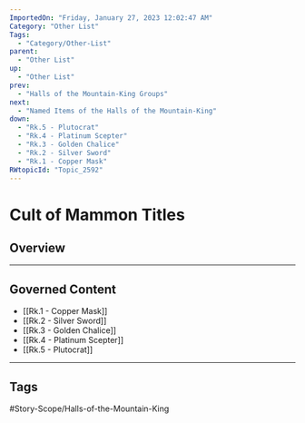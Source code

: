 ```yaml
---
ImportedOn: "Friday, January 27, 2023 12:02:47 AM"
Category: "Other List"
Tags:
  - "Category/Other-List"
parent:
  - "Other List"
up:
  - "Other List"
prev:
  - "Halls of the Mountain-King Groups"
next:
  - "Named Items of the Halls of the Mountain-King"
down:
  - "Rk.5 - Plutocrat"
  - "Rk.4 - Platinum Scepter"
  - "Rk.3 - Golden Chalice"
  - "Rk.2 - Silver Sword"
  - "Rk.1 - Copper Mask"
RWtopicId: "Topic_2592"
---
```

# Cult of Mammon Titles
## Overview
---
## Governed Content
- [[Rk.1 - Copper Mask]]
- [[Rk.2 - Silver Sword]]
- [[Rk.3 - Golden Chalice]]
- [[Rk.4 - Platinum Scepter]]
- [[Rk.5 - Plutocrat]]


---
## Tags
#Story-Scope/Halls-of-the-Mountain-King

